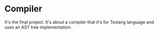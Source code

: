 # Compiler
It's the final project. It's about a compiler that it's for Teslang language and uses an AST tree implementation.
